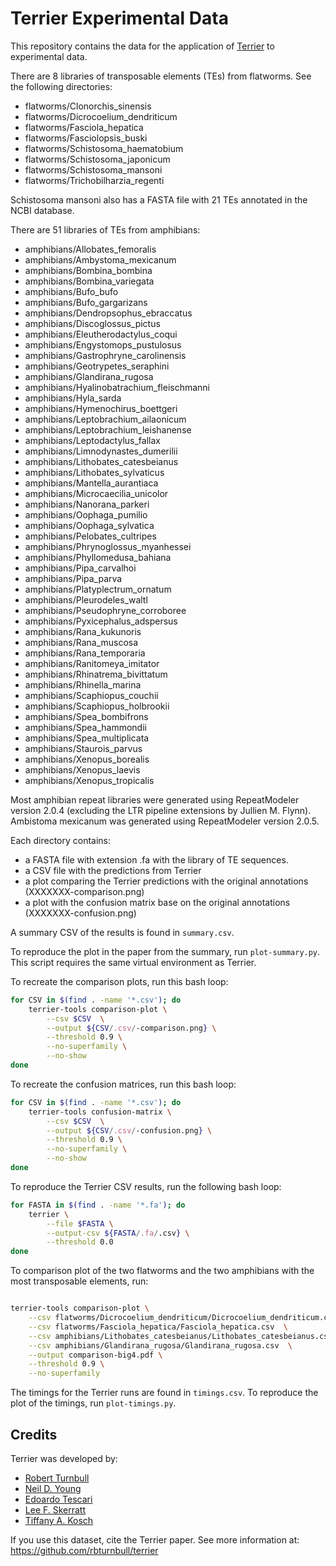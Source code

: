 # Terrier Experimental Data

This repository contains the data for the application of [Terrier](https://github.com/rbturnbull/terrier) to experimental data.

There are 8 libraries of transposable elements (TEs) from flatworms. See the following directories:

 - flatworms/Clonorchis_sinensis
 - flatworms/Dicrocoelium_dendriticum
 - flatworms/Fasciola_hepatica
 - flatworms/Fasciolopsis_buski
 - flatworms/Schistosoma_haematobium
 - flatworms/Schistosoma_japonicum
 - flatworms/Schistosoma_mansoni
 - flatworms/Trichobilharzia_regenti

Schistosoma mansoni also has a FASTA file with 21 TEs annotated in the NCBI database.

There are 51 libraries of TEs from amphibians:

 - amphibians/Allobates_femoralis
 - amphibians/Ambystoma_mexicanum
 - amphibians/Bombina_bombina
 - amphibians/Bombina_variegata
 - amphibians/Bufo_bufo
 - amphibians/Bufo_gargarizans
 - amphibians/Dendropsophus_ebraccatus
 - amphibians/Discoglossus_pictus
 - amphibians/Eleutherodactylus_coqui
 - amphibians/Engystomops_pustulosus
 - amphibians/Gastrophryne_carolinensis
 - amphibians/Geotrypetes_seraphini
 - amphibians/Glandirana_rugosa
 - amphibians/Hyalinobatrachium_fleischmanni
 - amphibians/Hyla_sarda
 - amphibians/Hymenochirus_boettgeri
 - amphibians/Leptobrachium_ailaonicum
 - amphibians/Leptobrachium_leishanense
 - amphibians/Leptodactylus_fallax
 - amphibians/Limnodynastes_dumerilii
 - amphibians/Lithobates_catesbeianus
 - amphibians/Lithobates_sylvaticus
 - amphibians/Mantella_aurantiaca
 - amphibians/Microcaecilia_unicolor
 - amphibians/Nanorana_parkeri
 - amphibians/Oophaga_pumilio
 - amphibians/Oophaga_sylvatica
 - amphibians/Pelobates_cultripes
 - amphibians/Phrynoglossus_myanhessei
 - amphibians/Phyllomedusa_bahiana
 - amphibians/Pipa_carvalhoi
 - amphibians/Pipa_parva
 - amphibians/Platyplectrum_ornatum
 - amphibians/Pleurodeles_waltl
 - amphibians/Pseudophryne_corroboree
 - amphibians/Pyxicephalus_adspersus
 - amphibians/Rana_kukunoris
 - amphibians/Rana_muscosa
 - amphibians/Rana_temporaria
 - amphibians/Ranitomeya_imitator
 - amphibians/Rhinatrema_bivittatum
 - amphibians/Rhinella_marina
 - amphibians/Scaphiopus_couchii
 - amphibians/Scaphiopus_holbrookii
 - amphibians/Spea_bombifrons
 - amphibians/Spea_hammondii
 - amphibians/Spea_multiplicata
 - amphibians/Staurois_parvus
 - amphibians/Xenopus_borealis
 - amphibians/Xenopus_laevis
 - amphibians/Xenopus_tropicalis

Most amphibian repeat libraries were generated using RepeatModeler version 2.0.4 (excluding the LTR pipeline extensions by Jullien M. Flynn). Ambistoma mexicanum was generated using RepeatModeler version 2.0.5.

Each directory contains:

 - a FASTA file with extension .fa with the library of TE sequences.
 - a CSV file with the predictions from Terrier
 - a plot comparing the Terrier predictions with the original annotations (XXXXXXX-comparison.png)
 - a plot with the confusion matrix base on the original annotations (XXXXXXX-confusion.png)

A summary CSV of the results is found in `summary.csv`.

To reproduce the plot in the paper from the summary, run `plot-summary.py`. This script requires the same virtual environment as Terrier.

To recreate the comparison plots, run this bash loop:

```bash
for CSV in $(find . -name '*.csv'); do
    terrier-tools comparison-plot \
        --csv $CSV  \
        --output ${CSV/.csv/-comparison.png} \
        --threshold 0.9 \
        --no-superfamily \
        --no-show
done
```

To recreate the confusion matrices, run this bash loop:

```bash
for CSV in $(find . -name '*.csv'); do
    terrier-tools confusion-matrix \
        --csv $CSV  \
        --output ${CSV/.csv/-confusion.png} \
        --threshold 0.9 \
        --no-superfamily \
        --no-show
done
```

To reproduce the Terrier CSV results, run the following bash loop:

```bash
for FASTA in $(find . -name '*.fa'); do
    terrier \
        --file $FASTA \
        --output-csv ${FASTA/.fa/.csv} \
        --threshold 0.0
done
```

To comparison plot of the two flatworms and the two amphibians with the most transposable elements, run:

```bash

terrier-tools comparison-plot \
    --csv flatworms/Dicrocoelium_dendriticum/Dicrocoelium_dendriticum.csv  \
    --csv flatworms/Fasciola_hepatica/Fasciola_hepatica.csv  \
    --csv amphibians/Lithobates_catesbeianus/Lithobates_catesbeianus.csv  \
    --csv amphibians/Glandirana_rugosa/Glandirana_rugosa.csv  \
    --output comparison-big4.pdf \
    --threshold 0.9 \
    --no-superfamily
```

The timings for the Terrier runs are found in `timings.csv`. To reproduce the plot of the timings, run `plot-timings.py`.

## Credits

Terrier was developed by:

- [Robert Turnbull](https://robturnbull.com)
- [Neil D. Young](https://findanexpert.unimelb.edu.au/profile/249669-neil-young)
- [Edoardo Tescari](https://findanexpert.unimelb.edu.au/profile/428364-edoardo-tescari)
- [Lee F. Skerratt](https://findanexpert.unimelb.edu.au/profile/451921-lee-skerratt)
- [Tiffany A. Kosch](https://findanexpert.unimelb.edu.au/profile/775927-tiffany-kosch)

If you use this dataset, cite the Terrier paper. See more information at: https://github.com/rbturnbull/terrier